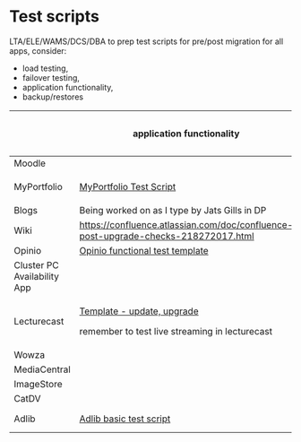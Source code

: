# Test scripts

LTA/ELE/WAMS/DCS/DBA to prep test scripts for pre/post migration for all apps, consider:

-   load testing,
-   failover testing,
-   application functionality,
-   backup/restores

<table style="width:100%;">
<colgroup>
<col width="16%" />
<col width="16%" />
<col width="16%" />
<col width="16%" />
<col width="16%" />
<col width="16%" />
</colgroup>
<thead>
<tr class="header">
<th> </th>
<th><p>application functionality</p></th>
<th><p>load testing</p></th>
<th><p>failover testing</p></th>
<th><p>backup/restores</p></th>
<th>any others?</th>
</tr>
</thead>
<tbody>
<tr class="odd">
<td>Moodle</td>
<td> </td>
<td> </td>
<td> </td>
<td> </td>
<td> </td>
</tr>
<tr class="even">
<td><p>MyPortfolio</p></td>
<td><a href="https://wiki.ucl.ac.uk/display/ECARC/MyPortfolio+Testing+Script">MyPortfolio Test Script</a></td>
<td> </td>
<td> </td>
<td> </td>
<td> </td>
</tr>
<tr class="odd">
<td>Blogs</td>
<td>Being worked on as I type by Jats Gills in DP</td>
<td> </td>
<td> </td>
<td> </td>
<td> </td>
</tr>
<tr class="even">
<td>Wiki</td>
<td><a href="https://confluence.atlassian.com/doc/confluence-post-upgrade-checks-218272017.html" class="uri">https://confluence.atlassian.com/doc/confluence-post-upgrade-checks-218272017.html</a></td>
<td>(no PP environment)</td>
<td> </td>
<td> </td>
<td> </td>
</tr>
<tr class="odd">
<td>Opinio</td>
<td><a href="https://wiki.ucl.ac.uk/display/ISOpinio/Opinio+functional+test+template">Opinio functional test template</a></td>
<td> </td>
<td> </td>
<td> </td>
<td> </td>
</tr>
<tr class="even">
<td>Cluster PC Availability App</td>
<td> </td>
<td> </td>
<td> </td>
<td> </td>
<td> </td>
</tr>
<tr class="odd">
<td>Lecturecast</td>
<td><p><a href="https://wiki.ucl.ac.uk/display/ISDLecturecast/Template+-+update%2C+upgrade">Template - update, upgrade</a></p>
<p>remember to test live streaming in lecturecast</p></td>
<td> </td>
<td> </td>
<td> </td>
<td> </td>
</tr>
<tr class="even">
<td>Wowza</td>
<td> </td>
<td> </td>
<td> </td>
<td> </td>
<td> </td>
</tr>
<tr class="odd">
<td>MediaCentral</td>
<td> </td>
<td> </td>
<td> </td>
<td> </td>
<td> </td>
</tr>
<tr class="even">
<td>ImageStore</td>
<td> </td>
<td> </td>
<td> </td>
<td> </td>
<td> </td>
</tr>
<tr class="odd">
<td>CatDV</td>
<td> </td>
<td> </td>
<td> </td>
<td> </td>
<td> </td>
</tr>
<tr class="even">
<td>Adlib</td>
<td><a href="https://wiki.ucl.ac.uk/display/ISDAdlib/Adlib+basic+test+script">Adlib basic test script</a></td>
<td><a href="https://wiki.ucl.ac.uk/display/ISDAdlib/Adlib+basic+test+script">Adlib basic test script</a></td>
<td> </td>
<td> </td>
<td> </td>
</tr>
</tbody>
</table>


